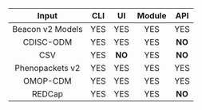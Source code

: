Input           | CLI        |  UI        | Module | API
        :---:   |   :---:    | :---:      | :---:  | :---:
Beacon v2 Models   | YES        | YES   | YES   | YES
CDISC-ODM          | YES        | YES   | YES   | **NO**
CSV                | YES        | **NO**| YES   | **NO**
Phenopackets v2    | YES        | YES   | YES   | YES
OMOP-CDM           | YES        | YES   | YES   | YES
REDCap             | YES        | YES   | YES   | **NO**
